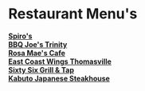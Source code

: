 # Restaurant Menu's <br>

**[Spiro's](https://chuckbyrum2.github.io/spiros)**<br>
**[BBQ Joe's Trinity](https://www.bbqjoes.com/)**<br>
**[Rosa Mae's Cafe](https://www.rosamaescafe.com/menu.html)**<br>
**[East Coast Wings Thomasville](https://eastcoastwings.olo.com/menu/east-coast-wings-grill-thomasville-nc/)**<br>
**[Sixty Six Grill & Tap](https://www.sixtysixgrillandtap.com/menu)**<br>
**[Kabuto Japanese Steakhouse](https://www.kabutosteakhouse.com/)**<br>
